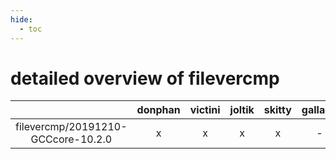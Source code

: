 ```yaml
---
hide:
  - toc
---
```


detailed overview of filevercmp
===============================

| |donphan|victini|joltik|skitty|gallade|accelgor|swalot|doduo|
| :---: | :---: | :---: | :---: | :---: | :---: | :---: | :---: | :---: |
|filevercmp/20191210-GCCcore-10.2.0|x|x|x|x|-|-|x|x|
